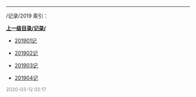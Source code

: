 
----

/记录/2019 索引：


**[上一级目录/记录/](/记录/)**

- [201901记](/记录/2019/201901记)

- [201902记](/记录/2019/201902记)

- [201903记](/记录/2019/201903记)

- [201904记](/记录/2019/201904记)


<font size=2 color='grey'> 2020-03-12 02:17 </font>